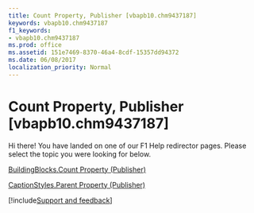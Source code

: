 ```yaml
---
title: Count Property, Publisher [vbapb10.chm9437187]
keywords: vbapb10.chm9437187
f1_keywords:
- vbapb10.chm9437187
ms.prod: office
ms.assetid: 151e7469-8370-46a4-8cdf-15357dd94372
ms.date: 06/08/2017
localization_priority: Normal
---
```



# Count Property, Publisher [vbapb10.chm9437187]

Hi there! You have landed on one of our F1 Help redirector pages. Please select the topic you were looking for below.

[BuildingBlocks.Count Property (Publisher)](http://msdn.microsoft.com/library/51a653d0-3623-8ae1-3cc6-1cd2147614e4%28Office.15%29.aspx)

[CaptionStyles.Parent Property (Publisher)](http://msdn.microsoft.com/library/ea77b815-3f65-104f-87a6-73474a7f1f2d%28Office.15%29.aspx)

[!include[Support and feedback](~/includes/feedback-boilerplate.md)]